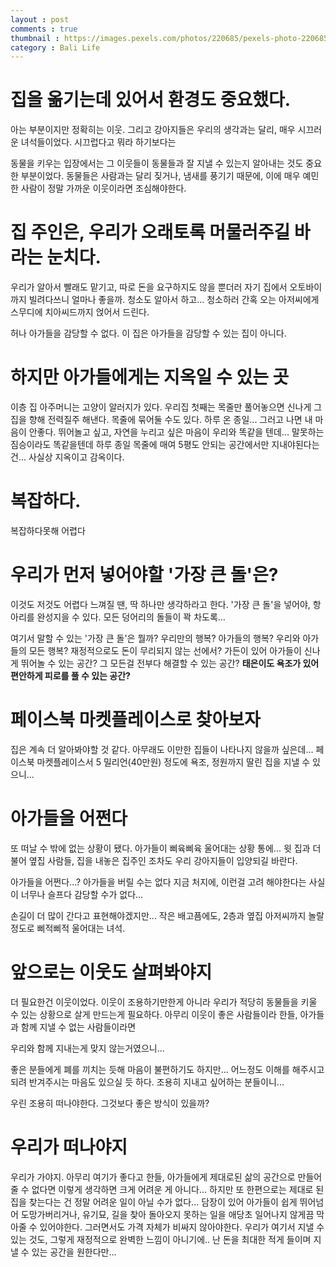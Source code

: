 ```yaml
---
layout : post
comments : true
thumbnail : https://images.pexels.com/photos/220685/pexels-photo-220685.jpeg?auto=compress&cs=tinysrgb&dpr=2&h=650&w=940
category : Bali Life
---
```



# 집을 옮기는데 있어서 환경도 중요했다.

아는 부분이지만
정확히는 이웃.
그리고 강아지들은 우리의 생각과는 달리, 매우 시끄러운 녀석들이었다.
시끄럽다고 뭐라 하기보다는

동물을 키우는 입장에서는
그 이웃들이 동물들과 잘 지낼 수 있는지 알아내는 것도 중요한 부분이었다.
동물들은 사람과는 달리
짖거나, 냄새를 풍기기 때문에, 이에 매우 예민한 사람이 정말 가까운 이웃이라면
조심해야한다.


# 집 주인은, 우리가 오래토록 머물러주길 바라는 눈치다.
우리가 알아서 빨래도 맡기고, 따로 돈을 요구하지도 않을 뿐더러
자기 집에서 오토바이까지 빌려다쓰니
얼마나 좋을까.
청소도 알아서 하고...
청소하러 간혹 오는 아저씨에게 스무디에 치아씨드까지 얹어서 드린다.

허나 아가들을 감당할 수 없다.
이 집은 아가들을 감당할 수 있는 집이 아니다.

# 하지만 아가들에게는 지옥일 수 있는 곳

이층 집 아주머니는 고양이 알러지가 있다.
우리집 첫째는 목줄만 풀어놓으면 신나게 그 집을 향해 전력질주 해낸다.
목줄에 묶어둘 수도 있다. 하루 온 종일...
그러고 나면 내 마음이 안좋다.
뛰어놀고 싶고, 자연을 누리고 싶은 마음이 우리와 똑같을 텐데...
말못하는 짐승이라도 똑같을텐데
하루 종일 목줄에 매여 5평도 안되는 공간에서만 지내야된다는 건...
사실상 지옥이고 감옥이다.


# 복잡하다.
복잡하다못해
어렵다

# 우리가 먼저 넣어야할 '가장 큰 돌'은?

이것도 저것도 어렵다 느껴질 땐, 딱 하나만 생각하라고 한다.
'가장 큰 돌'을 넣어야, 항아리를 완성지을 수 있다.
모든 덩어리의 돌들이 꽉 차도록...

여기서 말할 수 있는 '가장 큰 돌'은 뭘까?
우리만의 행복? 아가들의 행복?
우리와 아가들의 모든 행복?
재정적으로도 돈이 무리되지 않는 선에서?
가든이 있어 아가들이 신나게 뛰어놀 수 있는 공간?
그 모든걸 전부다 해결할 수 있는 공간?
**태은이도 욕조가 있어 편안하게 피로를 풀 수 있는 공간?**

# 페이스북 마켓플레이스로 찾아보자


집은 계속 더 알아봐야할 것 같다.
아무래도 이만한 집들이 나타나지 않을까 싶은데...
페이스북 마켓플레이스서 5 밀리언(40만원) 정도에 욕조, 정원까지 딸린 집을 지낼 수 있으니...


# 아가들을 어쩐다

또 떠날 수 밖에 없는 상황이 됐다.
아가들이 삐육삐육 울어대는 상황 통에...
윗 집과 더불어 옆집 사람들,
집을 내놓은 집주인 조차도 우리 강아지들이 입양되길 바란다.

아가들을 어쩐다...?
아가들을 버릴 수는 없다
지금 처지에, 이런걸 고려 해야한다는 사실이 너무나 슬프다
감당할 수가 없다...

손길이 더 많이 간다고 표현해야겠지만...
작은 배고픔에도, 2층과 옆집 아저씨까지 놀랄 정도로 삐적삐적 울어대는 녀석.

# 앞으로는 이웃도 살펴봐야지

더 필요한건 이웃이었다.
이웃이 조용하기만한게 아니라
우리가 적당히 동물들을 키울 수 있는 상황으로 살게 만드는게 필요하다.
아무리 이웃이 좋은 사람들이라 한들,
아가들과 함께 지낼 수 없는 사람들이라면

우리와 함께 지내는게 맞지 않는거였으니...

좋은 분들에게 폐를 끼치는 듯해 마음이 
불편하기도 하지만...
어느정도 이해를 해주시고
되려 반겨주시는 마음도 있으실 듯 하다.
조용히 지내고 싶어하는 분들이니...

우린 조용히 떠나야한다.
그것보다 좋은 방식이 있을까?

# 우리가 떠나야지
우리가 가야지.
아무리 여기가 좋다고 한들, 아가들에게 제대로된 삶의 공간으로 만들어줄 수 없다면
이렇게 생각하면 크게 어려운 게 아니다...
하지만 또 한편으로는
제대로 된 집을 찾는다는 건 정말 어려운 일이 아닐 수가 없다...
담장이 있어 아가들이 쉽게 뛰어넘어 도망가버리거나, 유기묘, 길을 찾아 돌아오지 못하는 일을 애당초 일어나지 않게끔 
막아줄 수 있어야한다.
그러면서도 가격 자체가 비싸지 않아야한다.
우리가 여기서 지낼 수 있는 것도, 그렇게 재정적으로 완벽한 느낌이 아니기에..
난 돈을 최대한 적게 들이며 지낼 수 있는 공간을 원한다만...
